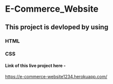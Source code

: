 # E-Commerce_Website
## This project is devloped by using
### HTML
### CSS
 
 #### Link of this live project here - 
 https://e-commerce-website1234.herokuapp.com/
